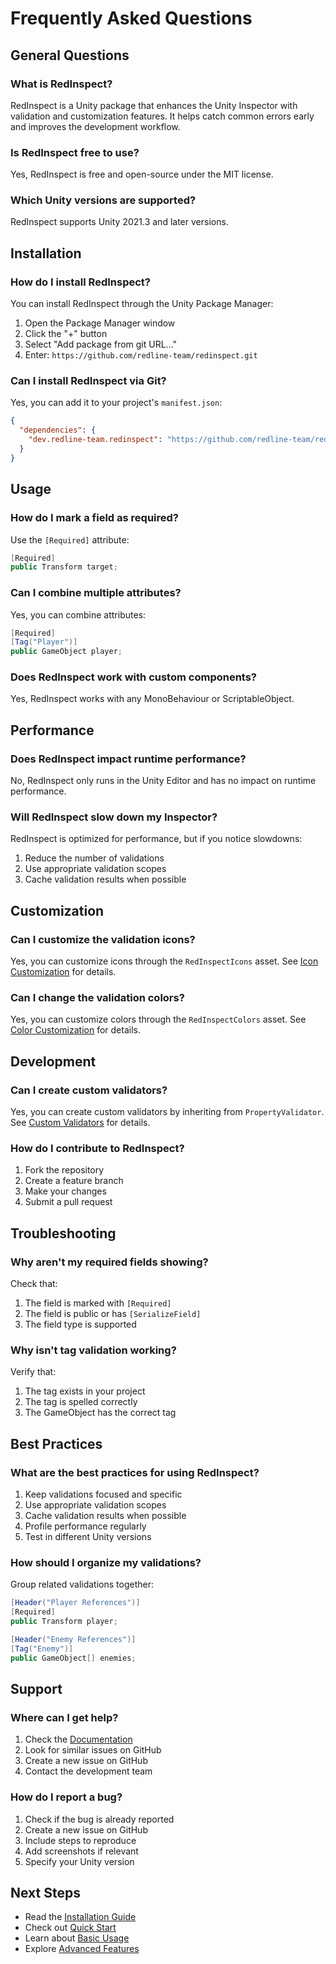 # Frequently Asked Questions

## General Questions

### What is RedInspect?
RedInspect is a Unity package that enhances the Unity Inspector with validation and customization features. It helps catch common errors early and improves the development workflow.

### Is RedInspect free to use?
Yes, RedInspect is free and open-source under the MIT license.

### Which Unity versions are supported?
RedInspect supports Unity 2021.3 and later versions.

## Installation

### How do I install RedInspect?
You can install RedInspect through the Unity Package Manager:
1. Open the Package Manager window
2. Click the "+" button
3. Select "Add package from git URL..."
4. Enter: `https://github.com/redline-team/redinspect.git`

### Can I install RedInspect via Git?
Yes, you can add it to your project's `manifest.json`:
```json
{
  "dependencies": {
    "dev.redline-team.redinspect": "https://github.com/redline-team/redinspect.git"
  }
}
```

## Usage

### How do I mark a field as required?
Use the `[Required]` attribute:
```csharp
[Required]
public Transform target;
```

### Can I combine multiple attributes?
Yes, you can combine attributes:
```csharp
[Required]
[Tag("Player")]
public GameObject player;
```

### Does RedInspect work with custom components?
Yes, RedInspect works with any MonoBehaviour or ScriptableObject.

## Performance

### Does RedInspect impact runtime performance?
No, RedInspect only runs in the Unity Editor and has no impact on runtime performance.

### Will RedInspect slow down my Inspector?
RedInspect is optimized for performance, but if you notice slowdowns:
1. Reduce the number of validations
2. Use appropriate validation scopes
3. Cache validation results when possible

## Customization

### Can I customize the validation icons?
Yes, you can customize icons through the `RedInspectIcons` asset. See [Icon Customization](Customization/Icons.md) for details.

### Can I change the validation colors?
Yes, you can customize colors through the `RedInspectColors` asset. See [Color Customization](Customization/Colors.md) for details.

## Development

### Can I create custom validators?
Yes, you can create custom validators by inheriting from `PropertyValidator`. See [Custom Validators](Advanced/CustomValidators.md) for details.

### How do I contribute to RedInspect?
1. Fork the repository
2. Create a feature branch
3. Make your changes
4. Submit a pull request

## Troubleshooting

### Why aren't my required fields showing?
Check that:
1. The field is marked with `[Required]`
2. The field is public or has `[SerializeField]`
3. The field type is supported

### Why isn't tag validation working?
Verify that:
1. The tag exists in your project
2. The tag is spelled correctly
3. The GameObject has the correct tag

## Best Practices

### What are the best practices for using RedInspect?
1. Keep validations focused and specific
2. Use appropriate validation scopes
3. Cache validation results when possible
4. Profile performance regularly
5. Test in different Unity versions

### How should I organize my validations?
Group related validations together:
```csharp
[Header("Player References")]
[Required]
public Transform player;

[Header("Enemy References")]
[Tag("Enemy")]
public GameObject[] enemies;
```

## Support

### Where can I get help?
1. Check the [Documentation](README.md)
2. Look for similar issues on GitHub
3. Create a new issue on GitHub
4. Contact the development team

### How do I report a bug?
1. Check if the bug is already reported
2. Create a new issue on GitHub
3. Include steps to reproduce
4. Add screenshots if relevant
5. Specify your Unity version

## Next Steps
- Read the [Installation Guide](GettingStarted/Installation.md)
- Check out [Quick Start](GettingStarted/QuickStart.md)
- Learn about [Basic Usage](GettingStarted/BasicUsage.md)
- Explore [Advanced Features](Advanced/CustomValidators.md) 